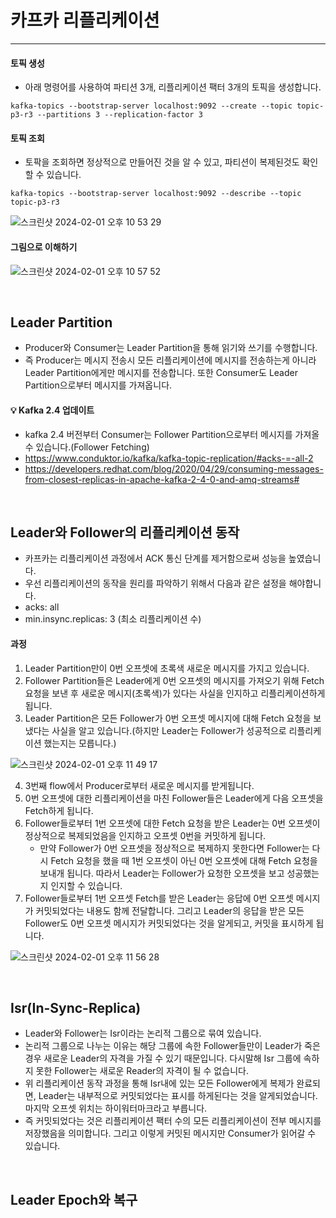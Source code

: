 # 카프카 리플리케이션
<hr>

#### 토픽 생성

- 아래 명령어를 사용하여 파티션 3개, 리플리케이션 팩터 3개의 토픽을 생성합니다.
```
kafka-topics --bootstrap-server localhost:9092 --create --topic topic-p3-r3 --partitions 3 --replication-factor 3
```

#### 토픽 조회

- 토팍을 조회하면 정상적으로 만들어진 것을 알 수 있고, 파티션이 복제된것도 확인할 수 있습니다.

```
kafka-topics --bootstrap-server localhost:9092 --describe --topic topic-p3-r3
```

![스크린샷 2024-02-01 오후 10 53 29](https://github.com/kdg0209/realizers/assets/80187200/8156a4be-e70d-4c76-be93-df6e52040318)

#### 그림으로 이해하기

![스크린샷 2024-02-01 오후 10 57 52](https://github.com/kdg0209/realizers/assets/80187200/daf478b7-9bf6-4f3a-b24c-c4f0296394e4)

<br>

## Leader Partition

- Producer와 Consumer는 Leader Partition을 통해 읽기와 쓰기를 수행합니다.
- 즉 Producer는 메시지 전송시 모든 리플리케이션에 메시지를 전송하는게 아니라 Leader Partition에게만 메시지를 전송합니다. 
또한 Consumer도 Leader Partition으로부터 메시지를 가져옵니다.

#### 💡 Kafka 2.4 업데이트

- kafka 2.4 버전부터 Consumer는 Follower Partition으로부터 메시지를 가져올 수 있습니다.(Follower Fetching)
- https://www.conduktor.io/kafka/kafka-topic-replication/#acks-=-all-2
- https://developers.redhat.com/blog/2020/04/29/consuming-messages-from-closest-replicas-in-apache-kafka-2-4-0-and-amq-streams#

<br>

## Leader와 Follower의 리플리케이션 동작

- 카프카는 리플리케이션 과정에서 ACK 통신 단계를 제거함으로써 성능을 높였습니다.
- 우선 리플리케이션의 동작을 원리를 파악하기 위해서 다음과 같은 설정을 해야합니다.
- acks: all
- min.insync.replicas: 3 (최소 리플리케이션 수)

#### 과정

1. Leader Partition만이 0번 오프셋에 초록색 새로운 메시지를 가지고 있습니다.
2. Follower Partition들은 Leader에게 0번 오프셋의 메시지를 가져오기 위해 Fetch 요청을 보낸 후 새로운 메시지(초록색)가 있다는 사실을 인지하고 리플리케이션하게 됩니다.
3. Leader Partition은 모든 Follower가 0번 오프셋 메시지에 대해 Fetch 요청을 보냈다는 사실을 알고 있습니다.(하지만 Leader는 Follower가 성공적으로 리플리케이션 했는지는 모릅니다.)

![스크린샷 2024-02-01 오후 11 49 17](https://github.com/kdg0209/realizers/assets/80187200/247270aa-f086-4fb4-a7d9-a10d34db14bf)

4. 3번째 flow에서 Producer로부터 새로운 메시지를 받게됩니다.
5. 0번 오프셋에 대한 리플리케이션을 마친 Follower들은 Leader에게 다음 오프셋을 Fetch하게 됩니다.
6. Follower들로부터 1번 오프셋에 대한 Fetch 요청을 받은 Leader는 0번 오프셋이 정상적으로 복제되었음을 인지하고 오프셋 0번을 커밋하게 됩니다.
   - 만약 Follower가 0번 오프셋을 정상적으로 복제하지 못한다면 Follower는 다시 Fetch 요청을 했을 때 1번 오프셋이 아닌 0번 오프셋에 대해 Fetch 요청을 보내개 됩니다. 따라서 Leader는 Follower가 요청한 오프셋을 보고 성공했는지 인지할 수 있습니다.
7. Follower들로부터 1번 오프셋 Fetch를 받은 Leader는 응답에 0번 오프셋 메시지가 커밋되었다는 내용도 함께 전달합니다. 그리고 Leader의 응답을 받은 모든 Follower도 0번 오프셋 메시지가 커밋되었다는 것을 알게되고, 커밋을 표시하게 됩니다.

![스크린샷 2024-02-01 오후 11 56 28](https://github.com/kdg0209/realizers/assets/80187200/c5a4102e-4276-4100-baf6-6215d539c937)

<br>

## Isr(In-Sync-Replica)

- Leader와 Follower는 Isr이라는 논리적 그룹으로 묶여 있습니다. 
- 논리적 그룹으로 나누는 이유는 해당 그룹에 속한 Follower들만이 Leader가 죽은 경우 새로운 Leader의 자격을 가질 수 있기 때문입니다. 다시말해 Isr 그룹에 속하지 못한 Follower는 새로운 Reader의 자격이 될 수 없습니다.
- 위 리플리케이션 동작 과정을 통해 Isr내에 있는 모든 Follower에게 복제가 완료되면, Leader는 내부적으로 커밋되었다는 표시를 하게된다는 것을 알게되었습니다. 마지막 오프셋 위치는 하이워터마크라고 부릅니다.
- 즉 커밋되었다는 것은 리플리케이션 팩터 수의 모든 리플리케이션이 전부 메시지를 저장했음을 의미합니다. 그리고 이렇게 커밋된 메시지만 Consumer가 읽어갈 수 있습니다.

<br>

## Leader Epoch와 복구






